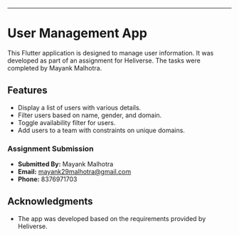 ---

# User Management App

This Flutter application is designed to manage user information. It was developed as part of an assignment for Heliverse. The tasks were completed by Mayank Malhotra.

## Features

- Display a list of users with various details.
- Filter users based on name, gender, and domain.
- Toggle availability filter for users.
- Add users to a team with constraints on unique domains.

### Assignment Submission

- **Submitted By:** Mayank Malhotra
- **Email:** mayank29malhotra@gmail.com
- **Phone:** 8376971703

## Acknowledgments

- The app was developed based on the requirements provided by Heliverse.
